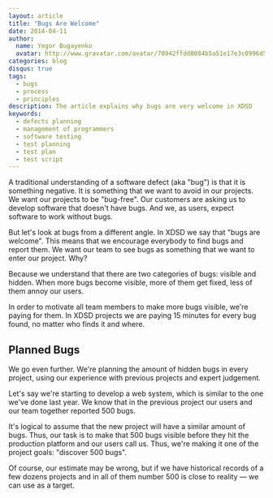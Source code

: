 ```yaml
---
layout: article
title: "Bugs Are Welcome"
date: 2014-04-11
author:
  name: Yegor Bugayenko
  avatar: http://www.gravatar.com/avatar/70942ffdd8084b5a51e17e3c0996d53c?s=300
categories: blog
disqus: true
tags:
  - bugs
  - process
  - principles
description: The article explains why bugs are very welcome in XDSD
keywords:
  - defects planning
  - management of programmers
  - software testing
  - test planning
  - test plan
  - test script
---
```


A traditional understanding of a software defect (aka "bug") is that it is
something negative. It is something that we want to avoid in our
projects. We want our projects to be "bug-free". Our customers are asking
us to develop software that doesn't have bugs. And we, as users,
expect software to work without bugs.

But let's look at bugs from a different angle. In XDSD we
say that "bugs are welcome". This means that we encourage everybody
to find bugs and report them. We want our team to see bugs
as something that we want to enter our project. Why?

Because we understand that there are two categories of bugs: visible
and hidden. When more bugs become visible, more of them get fixed, less
of them annoy our users.

In order to motivate all team members to make more bugs visible, we're
paying for them. In XDSD projects we are paying 15 minutes
for every bug found, no matter who finds it and where.

## Planned Bugs

We go even further. We're planning the amount of hidden bugs in
every project, using our experience with previous projects
and expert judgement.

Let's say we're starting to develop a web system, which is similar to
the one we've done last year. We know that in the previous project
our users and our team together reported 500 bugs.

It's logical to assume that the new project will have a similar
amount of bugs. Thus, our task is to make that 500 bugs visible before
they hit the production platform and our users call us. Thus,
we're making it one of the project goals: "discover 500 bugs".

Of course, our estimate may be wrong, but if we have historical records
of a few dozens projects and in all of them number 500 is close
to reality &mdash; we can use as a target.
